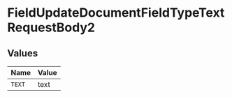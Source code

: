 # FieldUpdateDocumentFieldTypeTextRequestBody2


## Values

| Name   | Value  |
| ------ | ------ |
| `TEXT` | text   |